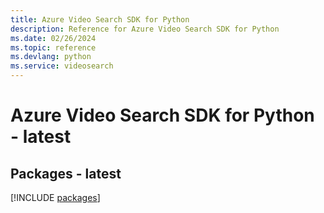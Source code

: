 ```yaml
---
title: Azure Video Search SDK for Python
description: Reference for Azure Video Search SDK for Python
ms.date: 02/26/2024
ms.topic: reference
ms.devlang: python
ms.service: videosearch
---
```

# Azure Video Search SDK for Python - latest
## Packages - latest
[!INCLUDE [packages](video-search-index.md)]